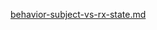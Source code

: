 [behavior-subject-vs-rx-state.md](https://raw.githubusercontent.com/rx-angular/rx-angular/main/libs/state/docs/snippets/behavior-subject-vs-rx-state.md ':include')
